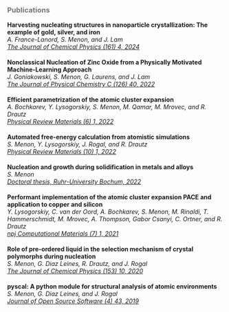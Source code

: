 
# ‎

<style type="text/css">
p {
   margin: 2px 0;
}
</style>

### <p style="width:70%; text-align:left; color:#757575">Publications</p>

**Harvesting nucleating structures in nanoparticle crystallization: The example of gold, silver, and iron**  
_A. France-Lanord, S. Menon, and J. Lam_  
_[The Journal of Chemical Physics (161) 4, 2024](https://doi.org/10.1063/5.0200850)_ <br><br>

**Nonclassical Nucleation of Zinc Oxide from a Physically Motivated Machine-Learning Approach**  
_J. Goniakowski, S. Menon, G. Laurens, and J. Lam_  
_[The Journal of Physical Chemistry C (126) 40, 2022](https://doi.org/10.1021/acs.jpcc.2c06341)_ <br><br>


**Efficient parametrization of the atomic cluster expansion**  
_A. Bochkarev, Y. Lysogorskiy, S. Menon, M. Qamar, M. Mrovec, and R. Drautz_  
_[Physical Review Materials (6) 1, 2022](https://doi.org/10.1103/physrevmaterials.6.013804)_ <br><br>


**Automated free-energy calculation from atomistic simulations**  
_S. Menon, Y. Lysogorskiy, J. Rogal, and R. Drautz_  
_[Physical Review Materials (10) 1, 2022](https://doi.org/10.1103/physrevmaterials.5.103801)_ <br><br>


**Nucleation and growth during solidification in metals and alloys**  
_S. Menon_  
_[Doctoral thesis, Ruhr-University Bochum, 2022](https://doi.org/10.13154/294-8488)_ <br><br>


**Performant implementation of the atomic cluster expansion PACE and application to copper and silicon**  
_Y. Lysogorskiy, C. van der Oord, A. Bochkarev, S. Menon, M. Rinaldi, T. Hammerschmidt, M. Mrovec, A. Thompson, Gabor Csanyi, C. Ortner, and R. Drautz_  
_[npj Computational Materials (7) 1, 2021](https://doi.org/10.1038/s41524-021-00559-9)_ <br><br>


**Role of pre-ordered liquid in the selection mechanism of crystal polymorphs during nucleation**  
_S. Menon, G. Diaz Leines, R. Drautz, and J. Rogal_  
_[The Journal of Chemical Physics (153) 10, 2020](https://doi.org/10.1063/5.0017575)_ <br><br>


**pyscal: A python module for structural analysis of atomic environments**  
_S. Menon, G. Diaz Leines, and J. Rogal_  
_[Journal of Open Source Software (4) 43, 2019](https://doi.org/10.21105/joss.01824)_ <br><br>




